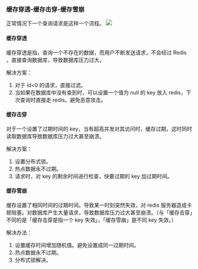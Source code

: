 ### 缓存穿透-缓存击穿-缓存雪崩
正常情况下一个查询请求是这样一个流程。
![](https://kagami-1259053372.cos.ap-chengdu.myqcloud.com/2019/12/10/15721574219653.jpg)

#### 缓存穿透
缓存穿透是指，查询一个不存在的数据，而用户不断发送请求，不会经过 Redis ，直接查询数据库，导致数据库压力过大。

解决方案：
1. 对于 id<0 的请求，直接过滤。
2. 当如果在数据库中没有查到时，可以设置一个值为 null 的 key 放入 redis，下次查询时直接走 redis。避免恶意攻击。


#### 缓存击穿
对于一个设置了过期时间的 key，当有超高并发对其访问时，缓存过期，这时同时读取数据库导致数据库压力过大甚至崩溃。

解决方案：
1. 设置分布式锁。
2. 热点数据永不过期。
3. 请求时，对 key 的剩余时间进行检查，快要过期的 key 加过期时间。


#### 缓存雪崩
缓存设置了相同时间的过期时间。导致某一时刻突然失效，对 redis 服务器造成卡顿阻塞。对数据库产生大量请求，导致数据库压力过大甚至崩溃。（与「缓存击穿」不同的是「缓存击穿是指一个 key 失效」，「缓存雪崩」是不同 key 失效。）

解决办法：
1. 设置缓存时间增加随机值。避免设置成同一过期时间。
2. 热点数据永不过期。
3. 分布式锁解决。